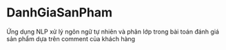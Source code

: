 # DanhGiaSanPham
Ứng dụng NLP xử lý ngôn ngữ tự nhiên và phân lớp trong bài toán đánh giá sản phẩm dựa trên comment của khách hàng
